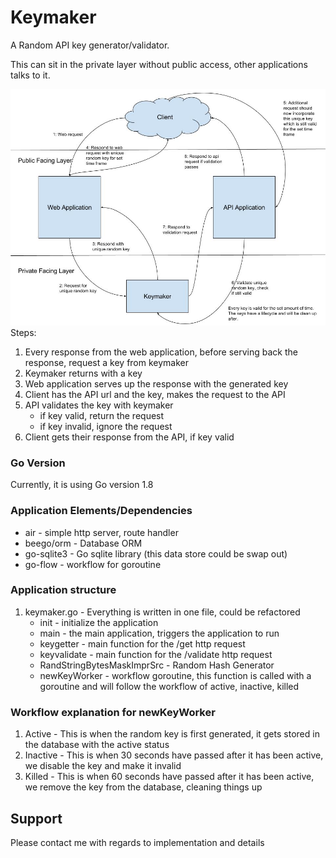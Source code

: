# Keymaker
A Random API key generator/validator. 

This can sit in the private layer without public access, other applications talks to it. 

![Diagram to kind of explain how this could work](https://github.com/Daniel-ltw/Keymaker/blob/master/Keymaker.jpg?raw=true "Steps to how this could work")
Steps:
1. Every response from the web application, before serving back the response, request a key from keymaker
2. Keymaker returns with a key
3. Web application serves up the response with the generated key
4. Client has the API url and the key, makes the request to the API
5. API validates the key with keymaker 
   * if key valid, return the request
   * if key invalid, ignore the request
6. Client gets their response from the API, if key valid

### Go Version
Currently, it is using Go version 1.8

### Application Elements/Dependencies
* air - simple http server, route handler
* beego/orm - Database ORM
* go-sqlite3 - Go sqlite library (this data store could be swap out)
* go-flow - workflow for goroutine

### Application structure
1. keymaker.go - Everything is written in one file, could be refactored
   * init - initialize the application
   * main - the main application, triggers the application to run
   * keygetter - main function for the /get http request
   * keyvalidate - main function for the /validate http request
   * RandStringBytesMaskImprSrc - Random Hash Generator
   * newKeyWorker - workflow goroutine, this function is called with a goroutine and will follow the workflow of active, inactive, killed

### Workflow explanation for newKeyWorker
1. Active - This is when the random key is first generated, it gets stored in the database with the active status
2. Inactive - This is when 30 seconds have passed after it has been active, we disable the key and make it invalid
3. Killed - This is when 60 seconds have passed after it has been active, we remove the key from the database, cleaning things up

## Support
Please contact me with regards to implementation and details
